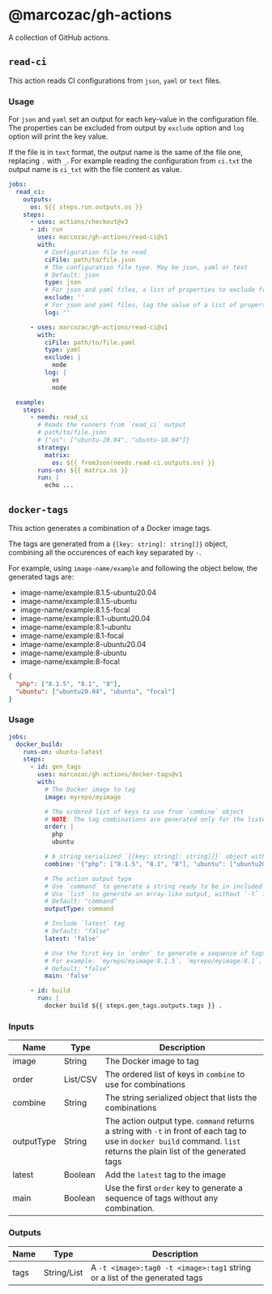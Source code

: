 # @marcozac/gh-actions

A collection of GitHub actions.

## `read-ci`

This action reads CI configurations from `json`, `yaml` or `text` files.

### Usage

For `json` and `yaml` set an output for each key-value in the configuration file. The properties can be excluded from output by `exclude` option and `log` option will print the key value.

If the file is in `text` format, the output name is the same of the file one, replacing `.` with `_`. For example reading the configuration from `ci.txt` the output name is `ci_txt` with the file content as value.

```yaml
jobs:
  read_ci:
    outputs:
      os: ${{ steps.run.outputs.os }}
    steps:
      - uses: actions/checkout@v3
      - id: run
        uses: marcozac/gh-actions/read-ci@v1
        with:
          # Configuration file to read
          ciFile: path/to/file.json
          # The configuration file type. May be json, yaml or text
          # Default: json
          type: json
          # For json and yaml files, a list of properties to exclude from output
          exclude: ''
          # For json and yaml files, log the value of a list of properties
          log: ''

      - uses: marcozac/gh-actions/read-ci@v1
        with:
          ciFile: path/to/file.yaml
          type: yaml
          exclude: |
            node
          log: |
            os
            node

  example:
    steps:
      - needs: read_ci
        # Reads the runners from `read_ci` output
        # path/to/file.json
        # {"os": ["ubuntu-20.04", "ubuntu-18.04"]}
        strategy:
          matrix:
            os: ${{ fromJson(needs.read-ci.outputs.os) }}
        runs-on: ${{ matrix.os }}
        run: |
          echo ...
```

## `docker-tags`

This action generates a combination of a Docker image tags.

The tags are generated from a `{[key: string]: string[]}` object, combining all the occurences of each key separated by `-`.

For example, using `image-name/example` and following the object below, the generated tags are:

- image-name/example:8.1.5-ubuntu20.04
- image-name/example:8.1.5-ubuntu
- image-name/example:8.1.5-focal
- image-name/example:8.1-ubuntu20.04
- image-name/example:8.1-ubuntu
- image-name/example:8.1-focal
- image-name/example:8-ubuntu20.04
- image-name/example:8-ubuntu
- image-name/example:8-focal

```json
{
  "php": ["8.1.5", "8.1", "8"],
  "ubuntu": ["ubuntu20.04", "ubuntu", "focal"]
}
```

### Usage

```yaml
jobs:
  docker_build:
    runs-on: ubuntu-latest
    steps:
      - id: gen_tags
        uses: marcozac/gh-actions/docker-tags@v1
        with:
          # The Docker image to tag
          image: myrepo/myimage

          # The ordered list of keys to use from `combine` object
          # NOTE: The tag combinations are generated only for the listed keys in the order they appear
          order: |
            php
            ubuntu

          # A string serialized `{[key: string]: string[]}` object with the items to combine
          combine: '{"php": ["8.1.5", "8.1", "8"], "ubuntu": ["ubuntu20.04", "ubuntu", "focal"]}'

          # The action output type
          # Use `command` to generate a string ready to be in included in `docker build` command. E.g. `-t myrepo/myimage:8.1.5 -t myrepo/myimage:8.1`
          # Use `list` to generate an array-like output, without `-t` in front of each tag. E.g. [\"myrepo/myimage:8.1.5\", \"myrepo/myimage:8.1\"]
          # Default: "command"
          outputType: command

          # Include `latest` tag
          # Default: "false"
          latest: 'false'

          # Use the first key in `order` to generate a sequence of tags without combinations
          # For example: `myrepo/myimage:8.1.5`, `myrepo/myimage:8.1`, `myrepo/myimage:8`
          # Default: "false"
          main: 'false'

      - id: build
        run: |
          docker build ${{ steps.gen_tags.outputs.tags }} .
```

### Inputs

| Name       | Type     | Description                                                                                                                                                             |
| ---------- | -------- | ----------------------------------------------------------------------------------------------------------------------------------------------------------------------- |
| image      | String   | The Docker image to tag                                                                                                                                                 |
| order      | List/CSV | The ordered list of keys in `combine` to use for combinations                                                                                                           |
| combine    | String   | The string serialized object that lists the combinations                                                                                                                |
| outputType | String   | The action output type. `command` returns a string with `-t` in front of each tag to use in `docker build` command. `list` returns the plain list of the generated tags |
| latest     | Boolean  | Add the `latest` tag to the image                                                                                                                                       |
| main       | Boolean  | Use the first `order` key to generate a sequence of tags without any combination.                                                                                       |

### Outputs

| Name | Type        | Description                                                                |
| ---- | ----------- | -------------------------------------------------------------------------- |
| tags | String/List | A `-t <image>:tag0 -t <image>:tag1` string or a list of the generated tags |
